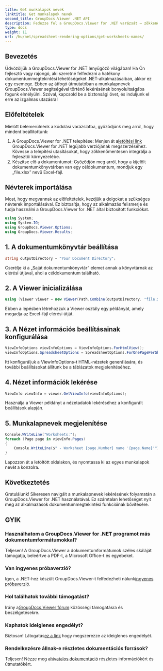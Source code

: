 ```yaml
---
title: Get munkalapok nevek
linktitle: Get munkalapok nevek
second_title: GroupDocs.Viewer .NET API
description: Fedezze fel a GroupDocs.Viewer for .NET varázsát – zökkenőmentesen integrálja a dokumentumok megtekintését alkalmazásaiba. Próbálja ki most az ingyenes próbaverziót!
type: docs
weight: 11
url: /hu/net/spreadsheet-rendering-options/get-worksheets-names/
---
```

## Bevezetés
Üdvözöljük a GroupDocs.Viewer for .NET lenyűgöző világában! Ha Ön fejlesztő vagy rajongó, aki szeretné felfedezni a hatékony dokumentummegtekintési lehetőségeket .NET-alkalmazásaiban, akkor ez egy csemege. Ebben az átfogó útmutatóban a munkalapnevek GroupDocs.Viewer segítségével történő lekérésének bonyolultságába fogunk elmélyülni. Szóval, kapcsold be a biztonsági övet, és induljunk el erre az izgalmas utazásra!
## Előfeltételek
Mielőtt belemerülnénk a kódolási varázslatba, győződjünk meg arról, hogy mindent beállítottunk:
1.  A GroupDocs.Viewer for .NET telepítése: Menjen át a[letöltési link](https://releases.groupdocs.com/viewer/net/) GroupDocs.Viewer for .NET legújabb verziójának megszerzéséhez. Kövesse a telepítési utasításokat, hogy zökkenőmentesen integrálja a fejlesztői környezetébe.
2. Készítse elő a dokumentumot: Győződjön meg arról, hogy a kijelölt dokumentumkönyvtárban van egy céldokumentum, mondjuk egy „file.xlsx” nevű Excel-fájl.
## Névterek importálása
Most, hogy megvannak az előfeltételek, kezdjük a dolgokat a szükséges névterek importálásával. Ez biztosítja, hogy az alkalmazás felismerje és tudja használni a GroupDocs.Viewer for .NET által biztosított funkciókat.
```csharp
using System;
using System.IO;
using GroupDocs.Viewer.Options;
using GroupDocs.Viewer.Results;
```
## 1. A dokumentumkönyvtár beállítása
```csharp
string outputDirectory = "Your Document Directory";
```
Cserélje ki a „Saját dokumentumkönyvtár” elemet annak a könyvtárnak az elérési útjával, ahol a céldokumentum található.
## 2. A Viewer inicializálása
```csharp
using (Viewer viewer = new Viewer(Path.Combine(outputDirectory, "file.xlsx")))
```
Ebben a lépésben létrehozzuk a Viewer osztály egy példányát, amely megadja az Excel-fájl elérési útját.
## 3. A Nézet információs beállításainak konfigurálása
```csharp
ViewInfoOptions viewInfoOptions = ViewInfoOptions.ForHtmlView();
viewInfoOptions.SpreadsheetOptions = SpreadsheetOptions.ForOnePagePerSheet();
```
Itt konfiguráljuk a ViewInfoOptions-t HTML-nézetek generálására, és további beállításokat állítunk be a táblázatok megjelenítéséhez.
## 4. Nézet információk lekérése
```csharp
ViewInfo viewInfo = viewer.GetViewInfo(viewInfoOptions);
```
Használja a Viewer példányt a nézetadatok lekéréséhez a konfigurált beállítások alapján.
## 5. Munkalapnevek megjelenítése
```csharp
Console.WriteLine("Worksheets:");
foreach (Page page in viewInfo.Pages)
{
    Console.WriteLine($" - Worksheet {page.Number} name '{page.Name}'");
}
```
Lapozzon át a letöltött oldalakon, és nyomtassa ki az egyes munkalapok nevét a konzolra.
## Következtetés
Gratulálunk! Sikeresen navigált a munkalapnevek lekérésének folyamatán a GroupDocs.Viewer for .NET használatával. Ez számtalan lehetőséget nyit meg az alkalmazások dokumentummegtekintési funkcióinak bővítésére.
## GYIK
### Használhatom a GroupDocs.Viewer for .NET programot más dokumentumformátumokkal?
Teljesen! A GroupDocs.Viewer a dokumentumformátumok széles skáláját támogatja, beleértve a PDF-t, a Microsoft Office-t és egyebeket.
### Van ingyenes próbaverzió?
 Igen, a .NET-hez készült GroupDocs.Viewer-t felfedezheti nálunk[ingyenes próbaverzió](https://releases.groupdocs.com/).
### Hol találhatok további támogatást?
 Irány a[GroupDocs.Viewer fórum](https://forum.groupdocs.com/c/viewer/9) közösségi támogatásra és beszélgetésekre.
### Kaphatok ideiglenes engedélyt?
 Biztosan! Látogatás[ez a link](https://purchase.groupdocs.com/temporary-license/) hogy megszerezze az ideiglenes engedélyét.
### Rendelkezésre állnak-e részletes dokumentációs források?
 Teljesen! Nézze meg a[hivatalos dokumentáció](https://reference.groupdocs.com/viewer/net/) részletes információkért és útmutatókért.